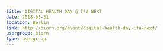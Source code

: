 ```yaml
---
title: DIGITAL HEALTH DAY @ IFA NEXT
date: 2018-08-31
location: Berlin
link: http://biorn.org/event/digital-health-day-ifa-next/
usergroup: biorn
type: usergroup
---
```

